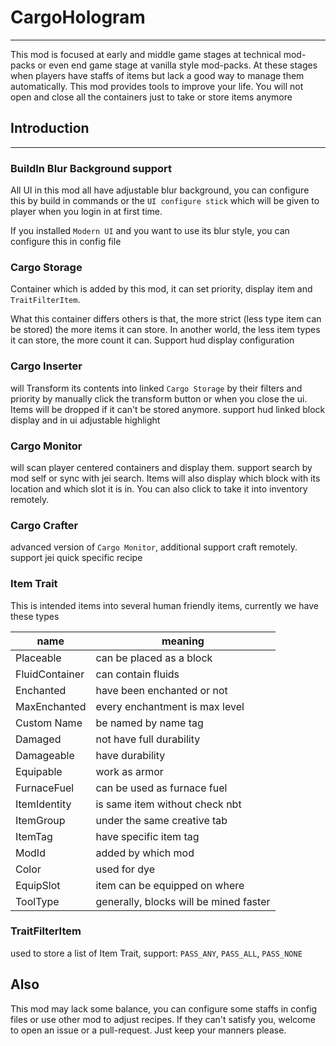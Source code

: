 # CargoHologram

---

This mod is focused at early and middle game stages at
technical mod-packs or even end game stage at vanilla style
mod-packs. At these stages when players have staffs of items 
but lack a good way to manage them automatically. This mod
provides tools to improve your life. You will not open and close
all the containers just to take or store items anymore

## Introduction

---

### BuildIn Blur Background support

All UI in this mod all have adjustable blur background, you can configure this
by build in commands or the `UI configure stick` which will be given to player
when you login in at first time.

If you installed `Modern UI` and you want to use its blur style, you can configure
this in config file

### Cargo Storage

Container which is added by this mod, it can set priority,
display item and `TraitFilterItem`.

What this container differs others is that, the more strict
(less type item can be stored) the more items it can store.
In another world, the less item types it can store, the more
count it can. Support hud display configuration

### Cargo Inserter

will Transform its contents into linked `Cargo Storage` by their
filters and priority by manually click the transform button or when
you close the ui. Items will be dropped if it can't be stored anymore.
support hud linked block display and in ui adjustable highlight

### Cargo Monitor

will scan player centered containers and display them. support search 
by mod self or sync with jei search. Items will also display which block
with its location and which slot it is in. You can also click to take it
into inventory remotely.

### Cargo Crafter

advanced version of `Cargo Monitor`, additional support craft remotely.
support jei quick specific recipe

### Item Trait

This is intended items into several human friendly items, currently
we have these types

| name           | meaning                                |
|----------------|----------------------------------------|
| Placeable      | can be placed as a block               |
| FluidContainer | can contain fluids                     |
| Enchanted      | have been enchanted or not             |
| MaxEnchanted   | every enchantment is max level         |
| Custom Name    | be named by name tag                   |
| Damaged        | not have full durability               |
| Damageable     | have durability                        |
| Equipable      | work as armor                          |
| FurnaceFuel    | can be used as furnace fuel            |
| ItemIdentity   | is same item without check nbt         |
| ItemGroup      | under the same creative tab            |
| ItemTag        | have specific item tag                 |
| ModId          | added by which mod                     |
| Color          | used for dye                           |
| EquipSlot      | item can be equipped on where          |
| ToolType       | generally, blocks will be mined faster |

### TraitFilterItem

used to store a list of Item Trait, support:
`PASS_ANY`, `PASS_ALL`, `PASS_NONE`

## Also

This mod may lack some balance, you can configure some staffs in
config files or use other mod to adjust recipes. If they can't satisfy you,
welcome to open an issue or a pull-request. Just keep your manners please.